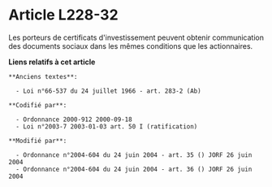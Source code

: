 # Article L228-32

Les porteurs de certificats d'investissement peuvent obtenir communication des documents sociaux dans les mêmes conditions
que les actionnaires.

**Liens relatifs à cet article**

	**Anciens textes**:

	  - Loi n°66-537 du 24 juillet 1966 - art. 283-2 (Ab)

	**Codifié par**:

	  - Ordonnance 2000-912 2000-09-18
	  - Loi n°2003-7 2003-01-03 art. 50 I (ratification)

	**Modifié par**:

	  - Ordonnance n°2004-604 du 24 juin 2004 - art. 35 () JORF 26 juin 2004
	  - Ordonnance n°2004-604 du 24 juin 2004 - art. 36 () JORF 26 juin 2004

